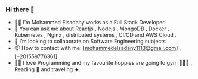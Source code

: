 ### Hi there 👋

- 🧑‍🦰 I’m Mohammed Elsadany works as a Full Stack Developer.
- 💬 You can ask me about Reactjs , Nodejs , MongoDB , Docker , Kubernetes , Nginx , distributed systems , CI/CD and AWS Cloud .
- 👯 I’m looking to collaborate on Software Engineering subjects
- 📫 How to contact with  me: [mohammedelsadany1113@gmail.com] , [+201559776361]
- 👨‍💻 I love Programming and my favourite hoppies are going to gym 🏋🏻‍♂️ , Reading 📘 and traveling ✈️.
